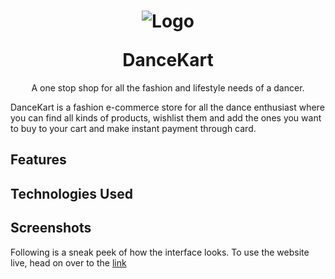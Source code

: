 
<h1 align="center">
<p align="center">
  <a>
    <img alt="Logo" src=" width="100"/>
  </a>
</p>
  <a>DanceKart</a>
</h1>

<p align="center">
A one stop shop for all the fashion and lifestyle needs of a dancer.
</p>

DanceKart is a fashion e-commerce store for all the dance enthusiast where you can find all kinds of products, wishlist them and add the ones you want to buy to your cart and make instant payment through card.

<h2>Features</h2> 
 

  
<h2>Technologies Used</h2> 

  
<h2>  Screenshots </h2>

Following is a sneak peek of how the interface looks. To use the website live, head on over to the [link](https://entertainment-hub.netlify.app/)





  












